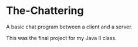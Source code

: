 # The-Chattering
A basic chat program between a client and a server.

This was the final project for my Java II class.
